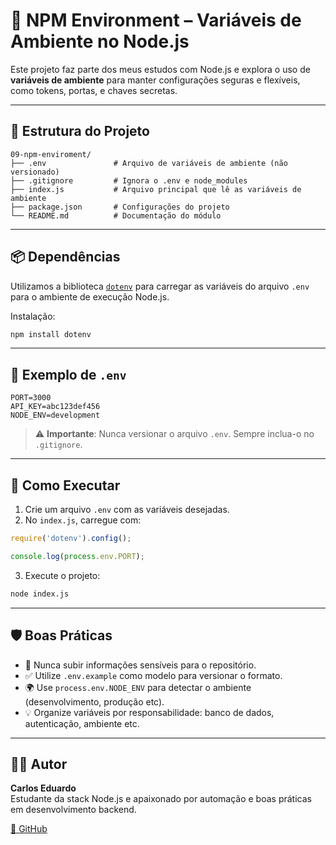 # 🌱 NPM Environment – Variáveis de Ambiente no Node.js

Este projeto faz parte dos meus estudos com Node.js e explora o uso de **variáveis de ambiente** para manter configurações seguras e flexíveis, como tokens, portas, e chaves secretas.

---

## 📂 Estrutura do Projeto

```
09-npm-enviroment/
├── .env               # Arquivo de variáveis de ambiente (não versionado)
├── .gitignore         # Ignora o .env e node_modules
├── index.js           # Arquivo principal que lê as variáveis de ambiente
├── package.json       # Configurações do projeto
└── README.md          # Documentação do módulo
```

---

## 📦 Dependências

Utilizamos a biblioteca [`dotenv`](https://www.npmjs.com/package/dotenv) para carregar as variáveis do arquivo `.env` para o ambiente de execução Node.js.

Instalação:

```bash
npm install dotenv
```

---

## 📄 Exemplo de `.env`

```env
PORT=3000
API_KEY=abc123def456
NODE_ENV=development
```

> ⚠️ **Importante**: Nunca versionar o arquivo `.env`. Sempre inclua-o no `.gitignore`.

---

## 🚀 Como Executar

1. Crie um arquivo `.env` com as variáveis desejadas.
2. No `index.js`, carregue com:

```js
require('dotenv').config();

console.log(process.env.PORT);
```

3. Execute o projeto:

```bash
node index.js
```

---

## 🛡️ Boas Práticas

- 🔐 Nunca subir informações sensíveis para o repositório.
- ✅ Utilize `.env.example` como modelo para versionar o formato.
- 🌍 Use `process.env.NODE_ENV` para detectar o ambiente (desenvolvimento, produção etc).
- 💡 Organize variáveis por responsabilidade: banco de dados, autenticação, ambiente etc.

---

## 👨‍💻 Autor

**Carlos Eduardo**  
Estudante da stack Node.js e apaixonado por automação e boas práticas em desenvolvimento backend.

[🔗 GitHub](https://github.com/Carloscb124)